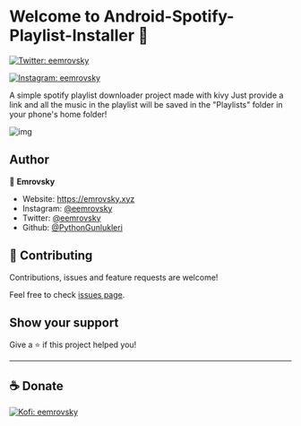 # Welcome to Android-Spotify-Playlist-Installer 👋
[![Twitter: eemrovsky](https://img.shields.io/twitter/follow/eemrovsky.svg?style=social)](https://twitter.com/eemrovsky)

[![Instagram: eemrovsky](https://img.shields.io/badge/Instagram-E4405F?style=for-the-badge&logo=instagram&logoColor=white)](https://instagram.com/eemrovsky)

A simple spotify playlist downloader project made with kivy
Just provide a link and all the music in the playlist will be saved in the "Playlists" folder in your phone's home folder!

![img](https://i.imgur.com/7XMcfWy.jpg)
## Author

👤 **Emrovsky**

* Website: https://emrovsky.xyz
* Instagram: [@eemrovsky](https://instagram.com/eemrovsky)
* Twitter: [@eemrovsky](https://twitter.com/eemrovsky)
* Github: [@PythonGunlukleri](https://github.com/PythonGunlukleri)

## 🤝 Contributing

Contributions, issues and feature requests are welcome!

Feel free to check [issues page](https://github.com/PythonGunlukleri/Android-Spotify-Playlist-Installer/issues). 

## Show your support

Give a ⭐️ if this project helped you!


***

## ☕ Donate

[![Kofi: eemrovsky](https://img.shields.io/badge/Ko--fi-F16061?style=for-the-badge&logo=ko-fi&logoColor=white)](https://ko-fi.com/emrovsky)
